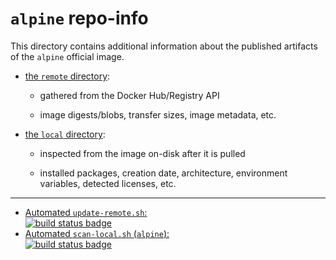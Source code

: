# `alpine` repo-info

This directory contains additional information about the published artifacts of the `alpine` official image.

-	[the `remote` directory](remote/):

	-	gathered from the Docker Hub/Registry API

	-	image digests/blobs, transfer sizes, image metadata, etc.

-	[the `local` directory](local/):

	-	inspected from the image on-disk after it is pulled

	-	installed packages, creation date, architecture, environment variables, detected licenses, etc.

---

-	[Automated `update-remote.sh`:  
	![build status badge](https://doi-janky.infosiftr.net/job/repo-info/job/remote/badge/icon)](https://doi-janky.infosiftr.net/job/repo-info/job/remote/)
-	[Automated `scan-local.sh` (`alpine`):  
	![build status badge](https://doi-janky.infosiftr.net/job/repo-info/job/local/job/alpine/badge/icon)](https://doi-janky.infosiftr.net/job/repo-info/job/local/job/alpine)
